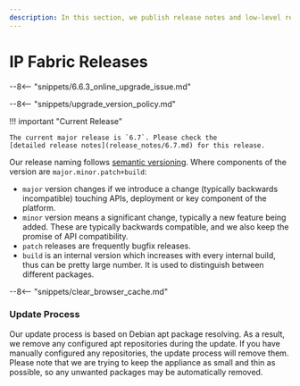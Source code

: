```yaml
---
description: In this section, we publish release notes and low-level release notes of IP Fabric.
---
```


# IP Fabric Releases

--8<-- "snippets/6.6.3_online_upgrade_issue.md"

--8<-- "snippets/upgrade_version_policy.md"

!!! important "Current Release"

    The current major release is `6.7`. Please check the
    [detailed release notes](release_notes/6.7.md) for this release.

Our release naming follows [semantic versioning](https://semver.org/). Where
components of the version are `major.minor.patch+build`:

- `major` version changes if we introduce a change (typically backwards
  incompatible) touching APIs, deployment or key component of the platform.
- `minor` version means a significant change, typically a new feature being
  added. These are typically backwards compatible, and we also keep the promise
  of API compatibility.
- `patch` releases are frequently bugfix releases.
- `build` is an internal version which increases with every internal build, thus
  can be pretty large number. It is used to distinguish between different
  packages.

--8<-- "snippets/clear_browser_cache.md"

### Update Process

Our update process is based on Debian apt package resolving. As a result, we
remove any configured apt repositories during the update. If you have manually
configured any repositories, the update process will remove them. Please note
that we are trying to keep the appliance as small and thin as possible, so any
unwanted packages may be automatically removed.
